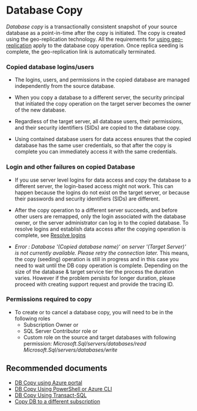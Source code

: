 <properties
    pageTitle="data import, export, sync, replication/copy database within Azure"
    description="data import, export, sync, replication/copy database within Azure"
    service="microsoft.sql"
    resource="servers"
    authors="subbuk"
    ms.author="subbuk"
    displayOrder="7"
    selfHelpType="generic"
    supportTopicIds="32630415"
    productPesIds="13491"
    cloudEnvironments="public,blackForest,fairfax, usnat, ussec, mooncake"
    resourceTags="servers, databases"
    articleId="514fdf6b-b8b0-4887-a734-2236d1907bff"
    ownershipId="AzureData_AzureSQLDB_GeoDr"
/>

# Database Copy

*Database copy* is a transactionally consistent snapshot of your source database as a point-in-time after the copy is initiated.  The copy is created using the geo-replication technology.  All the requirements for  [using geo-replication](https://docs.microsoft.com/azure/azure-sql/database/active-geo-replication-overview) apply to the database copy operation. Once replica seeding is complete, the geo-replication link is automatically terminated.


### **Copied database logins/users**
 * The logins, users, and permissions in the copied database are managed independently from the source database.

 * When you copy a database to a different server, the security principal that initiated the copy operation on the target server becomes the owner of the new database.

 * Regardless of the target server, all database users, their permissions, and their security identifiers (SIDs) are copied to the database copy.

 * Using contained database users for data access ensures that the copied database has the same user credentials, so that after the copy is complete you can immediately access it with the same credentials.


### **Login and other failures on copied Database**
 * If you use server level logins for data access and copy the database to a different server, the login-based access might not work. This can happen because the logins do not exist on the target server, or because their passwords and security identifiers (SIDs) are different. 

 * After the copy operation to a different server succeeds, and before other users are remapped, only the login associated with the database owner, or the server administrator can log in to the copied database. To resolve logins and establish data access after the copying operation is complete, see [Resolve logins](https://docs.microsoft.com/azure/azure-sql/database/database-copy?tabs=azure-powershell#resolve-logins)

 * *Error : Database '(Copied database name)' on server '(Target Server)' is not currently available.  Please retry the connection later.*
This means, the copy (seeding) operation is still in progress and in this case you need to wait until the DB copy operation is complete. Depending on the size of the database & target service tier the process the duration varies. However if the problem persists for longer duration, please proceed with creating support request and provide the tracing ID.


### **Permissions required to copy**

* To create or to cancel  a database copy, you will need to be in the following roles
  * Subscription Owner or
  * SQL Server Contributor role or
  * Custom role on the source and target databases with following permission:
    *Microsoft.Sql/servers/databases/read Microsoft.Sql/servers/databases/write*


## **Recommended documents**
   - [DB   Copy using  Azure portal](https://docs.microsoft.com/azure/sql-database/sql-database-copy?tabs=azure-powershell#copy-a-database-by-using-the-azure-portal)
   - [DB Copy Using PowerShell or Azure CLI](https://docs.microsoft.com/azure/azure-sql/database/database-copy?tabs=azure-powershell#copy-using-powershell-or-the-azure-cli)
   - [DB Copy Using Transact-SQL](https://docs.microsoft.com/azure/azure-sql/database/database-copy?tabs=azure-powershell#copy-using-transact-sql)
   - [Copy DB to a different subscription](https://docs.microsoft.com/azure/sql-database/sql-database-copy?tabs=azure-powershell#copy-a-sql-database-to-a-different-subscription)
   <br>
